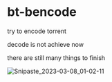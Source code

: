 # bt-bencode
try to encode torrent

decode is not achieve now

there are still many things to finish



![Snipaste_2023-03-08_01-02-11](https://user-images.githubusercontent.com/67376942/223494809-67726e72-b553-4bd5-89c4-1db273496d4d.png)
